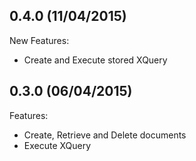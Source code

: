 ## 0.4.0 (11/04/2015)
New Features:
* Create and Execute stored XQuery

## 0.3.0 (06/04/2015)
Features:
* Create, Retrieve and Delete documents
* Execute XQuery
